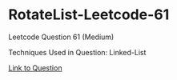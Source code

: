 # RotateList-Leetcode-61

Leetcode Question 61 (Medium)

Techniques Used in Question:
Linked-List

[Link to Question](https://leetcode.com/problems/rotate-list/)
